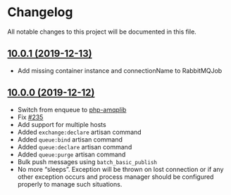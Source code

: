 # Changelog

All notable changes to this project will be documented in this file.

## [10.0.1 (2019-12-13)](https://github.com/vyuldashev/laravel-queue-rabbitmq/compare/v10.0.0...v10.0.1)

- Add missing container instance and connectionName to RabbitMQJob

## [10.0.0 (2019-12-12)](https://github.com/vyuldashev/laravel-queue-rabbitmq/compare/v9.0...v10.0.0)

- Switch from enqueue to [php-amqplib](https://github.com/php-amqplib/php-amqplib)
- Fix [#235](https://github.com/vyuldashev/laravel-queue-rabbitmq/issues/235)
- Add support for multiple hosts
- Added `exchange:declare` artisan command
- Added `queue:bind` artisan command
- Added `queue:declare` artisan command
- Added `queue:purge` artisan command
- Bulk push messages using `batch_basic_publish`
- No more “sleeps”. Exception will be thrown on lost connection or if any other exception occurs and process manager should be configured properly to manage such situations.
